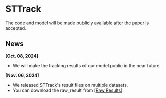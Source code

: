 # STTrack
The code and model will be made publicly available after the paper is accepted.

## News
**[Oct. 08, 2024]**
- We will make the tracking results of our model public in the near future.

**[Nov. 06, 2024]**
- We released STTrack's result files on multiple datasets.
- You can download the raw_result from [[Raw Results](https://drive.google.com/drive/folders/1i7Y3R5CaZCsBZvFJHw1cWfQUysajYxJQ?usp=sharing)].


